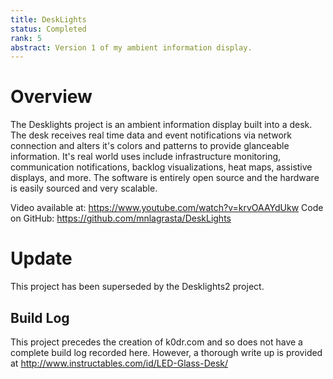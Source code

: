 ```yaml
---
title: DeskLights
status: Completed
rank: 5
abstract: Version 1 of my ambient information display.
---
```


# Overview

The Desklights project is an ambient information display built into a desk. The desk receives real time data and event notifications via network connection and alters it's colors and patterns to provide glanceable information. It's real world uses include infrastructure monitoring, communication notifications, backlog visualizations, heat maps, assistive displays, and more. The software is entirely open source and the hardware is easily sourced and very scalable.

Video available at: https://www.youtube.com/watch?v=krvOAAYdUkw Code on GitHub: https://github.com/mnlagrasta/DeskLights

# Update

This project has been superseded by the Desklights2 project.

## Build Log

This project precedes the creation of k0dr.com and so does not have a complete build log recorded here. However, a thorough write up is provided at http://www.instructables.com/id/LED-Glass-Desk/
